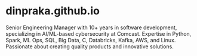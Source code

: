 # dinpraka.github.io
Senior Engineering Manager with 10+ years in software development, specializing in AI/ML-based cybersecurity at Comcast. Expertise in Python, Spark, ML Ops, SQL, Big Data, C, Databricks, Kafka, AWS, and Linux. Passionate about creating quality products and innovative solutions.
